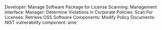 Developer:
Manage Software Package for License Scanning:
Management Interface:
Manager:
Determine Violations in Corporate Policies:
Scan For Licenses:
Retrieve OSS Software Components: 
Modify Policy Documents:
NIST vulnerability component: ame
